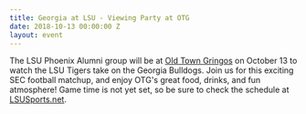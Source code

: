 ```yaml
---
title: Georgia at LSU - Viewing Party at OTG
date: 2018-10-13 00:00:00 Z
layout: event
---
```


The LSU Phoenix Alumni group will be at [Old Town Gringos](http://www.oldtowngringos) on October 13 to watch the LSU Tigers take on the Georgia Bulldogs. Join us for this exciting SEC football matchup, and enjoy OTG's great food, drinks, and fun atmosphere! Game time is not yet set, so be sure to check the schedule at [LSUSports.net](https://www.LSUSports.net).